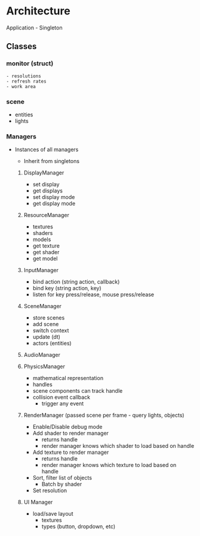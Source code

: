 # Architecture

Application - Singleton

## Classes

### monitor (struct)

    - resolutions
    - refresh rates
    - work area

### scene 

- entities
- lights 

### Managers 

- Instances of all managers 
    - Inherit from singletons

    1. DisplayManager
        - set display
        - get displays
        - set display mode
        - get display mode
    
    2. ResourceManager
        - textures
        - shaders
        - models
        - get texture
        - get shader
        - get model

    3. InputManager
        - bind action (string action, callback)
        - bind key (string action, key)
        - listen for key press/release, mouse press/release

    4. SceneManager
        - store scenes
        - add scene
        - switch context
        - update (dt)
        - actors (entities)

    5. AudioManager

    6. PhysicsManager
        - mathematical representation
        - handles
        - scene components can track handle
        - collision event callback
            - trigger any event         

    7. RenderManager (passed scene per frame - query lights, objects)
        - Enable/Disable debug mode 
        - Add shader to render manager
            - returns handle 
            - render manager knows which shader to load based on handle
        - Add texture to render manager
            - returns handle 
            - render manager knows which texture to load based on handle
        - Sort, filter list of objects
            - Batch by shader
        - Set resolution

    8. UI Manager 
        - load/save layout
            - textures
            - types (button, dropdown, etc)
